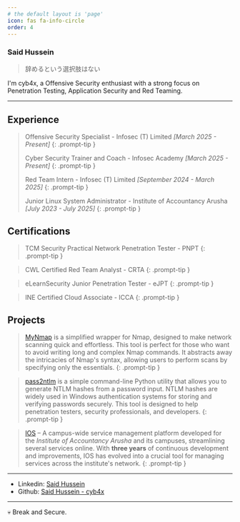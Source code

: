 ```yaml
---
# the default layout is 'page'
icon: fas fa-info-circle
order: 4
---
```


### Said Hussein
> 辞めるという選択肢はない

<aside>
I'm cyb4x, a Offensive Security enthusiast with a strong focus on Penetration Testing, Application Security and Red Teaming.
</aside>

---

## Experience 

> Offensive Security Specialist - Infosec (T) Limited
> *[March 2025 - Present]*
{: .prompt-tip }
>
> Cyber Security Trainer and Coach - Infosec Academy
> *[March 2025 - Present]*
{: .prompt-tip }
>
> Red Team Intern - Infosec (T) Limited
> *[September 2024 - March 2025]*
{: .prompt-tip }
>
> Junior Linux System Administrator - Institute of Accountancy Arusha
> *[July 2023 - July 2025]*
{: .prompt-tip }

## Certifications 

> TCM Security Practical Network Penetration Tester - PNPT
{: .prompt-tip }

> CWL Certified Red Team Analyst - CRTA
{: .prompt-tip }

> eLearnSecurity Junior Penetration Tester - eJPT
{: .prompt-tip }

> INE Certified Cloud Associate - ICCA
{: .prompt-tip }

## Projects 

> [MyNmap](https://github.com/cyb4x/myNmap)  is a simplified wrapper for Nmap, designed to make network scanning quick and effortless. This tool is perfect for those who want to avoid writing long and complex Nmap commands. It abstracts away the intricacies of Nmap's syntax, allowing users to perform scans by specifying only the essentials.
{: .prompt-tip }
 
> [pass2ntlm](https://github.com/cyb4x/pass2ntlm) is a simple command-line Python utility that allows you to generate NTLM hashes from a password input. NTLM hashes are widely used in Windows authentication systems for storing and verifying passwords securely. This tool is designed to help penetration testers, security professionals, and developers.
{: .prompt-tip }

> [IOS](https://reducted.com/) – A campus-wide service management platform developed for the *Institute of Accountancy Arusha* and its campuses, streamlining several services online. With **three years** of continuous development and improvements, IOS has evolved into a crucial tool for managing services across the institute's network.
{: .prompt-tip }

---

- Linkedin: [Said Hussein](https://www.linkedin.com/in/said-hussein-53ba8127b/)
- Github: [Said Hussein - cyb4x](https://github.com/cyb4x/)

---

💀 Break and Secure.

